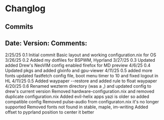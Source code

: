 # Changlog 

## Commits

Date:       Version:        Comments:
--------------------------------------------------------------------------------------------------
2/25/25     0.1             Initial commit  Basic layout and working configuration.nix for OS
3/26/25     0.2             Added my dotfiles for BSPWM, Hyprland
3/27/25     0.3             Updated added Drew's NeoVIM config enabled firefox for MD preview
4/6/25      0.4             Updated pkgs and added glxinfo and gpu-viewer 
4/11/25     0.5             added more fonts updated fastfetch config file, boot menu timer to 10 and fixed logout in HL
4/11/25     0.5             Added waypaper --restore and added rule to float waypaper 
4/20/25     0.6             Renamed wezterm directory (was a ,) and updated config to drew's current version
                            Removed hardware-configuration.nix and removed duplicate configuration.nix
                            Added evil-helix apps yazi is older so added compatible config
                            Removed pulse-audio from configuraton.nix it's no longer supported
                            Removed fonts not found in stable, maple, im-writing
                            Added offset to pyprland position to center it better

